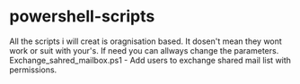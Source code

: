# powershell-scripts
All the scripts i will creat is oragnisation based. It dosen't mean they wont work or suit with your's. If need you can allways change the parameters.
Exchange_sahred_mailbox.ps1 - Add users to exchange shared mail list with permissions. 

